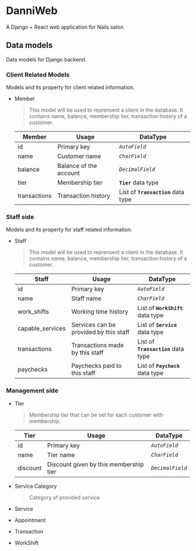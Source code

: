 # DanniWeb
A Django + React web application for Nails salon.

## Data models
Data models for Django backend.

### Client Related Models
Models and its property for client related information.

- Member
  > This model will be used to reprensent a client in the database.
  > It contains name, balance, membership tier, transaction history of a customer. 
  
  | Member       | Usage                  | DataType                            |
  |--------------|------------------------|-------------------------------------|
  | id           | Primary key            | *`AutoField`*                       |
  | name         | Customer name          | *`CharField`*                       |
  | balance      | Balance of the account | *`DecimalField`*                    |
  | tier         | Membership tier        | __`Tier`__ data type                |
  | transactions | Transaction history    | List of __`Transaction`__ data type |

### Staff side
Models and its property for staff related information.

- Staff
  > This model will be used to reprensent a client in the database. 
  > It contains name, balance, membership tier, transaction history of a customer. 
  
  | Staff            | Usage                                  | DataType                            |
  |------------------|----------------------------------------|-------------------------------------|
  | id               | Primary key                            | *`AutoField`*                       |
  | name             | Staff name                             | *`CharField`*                       |
  | work_shifts      | Working time history                   | List of __`WorkShift`__ data type   |
  | capable_services | Services can be provided by this staff | List of __`Service`__ data type     |
  | transactions     | Transactions made by this staff        | List of __`Transaction`__ data type |
  | paychecks        | Paychecks paid to this staff           | List of __`Paycheck`__ data type    |
  
### Management side

- Tier
  > Membership tier that can be set for each customer with membership.
  
  | Tier     | Usage                                  | DataType         |
  |----------|----------------------------------------|------------------|
  | id       | Primary key                            | *`AutoField`*    |
  | name     | Tier name                              | *`CharField`*    |
  | discount | Discount given by this membership tier | *`DecimalField`* |
  
- Service Category
  > Category of provided service
  
- Service
  > 
- Appointment
- Transaction
- WorkShift

